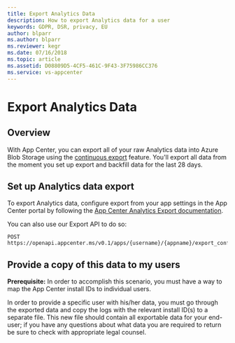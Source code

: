 ```yaml
---
title: Export Analytics Data 
description: How to export Analytics data for a user
keywords: GDPR, DSR, privacy, EU
author: blparr
ms.author: blparr
ms.reviewer: kegr
ms.date: 07/16/2018 
ms.topic: article 
ms.assetid: D08809D5-4CF5-461C-9F43-3F75986CC376
ms.service: vs-appcenter
---
```


# Export Analytics Data

## Overview

With App Center, you can export all of your raw Analytics data into Azure Blob Storage using the [continuous export](~/analytics/export.md) feature. You'll export all data from the moment you set up export and backfill data for the last 28 days.

## Set up Analytics data export

To export Analytics data, configure export from your app settings in the App Center portal by following the [App Center Analytics Export documentation](~/analytics/export.md).

You can also use our Export API to do so:

```NA
POST https://openapi.appcenter.ms/v0.1/apps/{username}/{appname}/export_configurations
```

## Provide a copy of this data to my users

**Prerequisite:** In order to accomplish this scenario, you must have a way to map the App Center install IDs to individual users.

In order to provide a specific user with his/her data, you must go through the exported data and copy the logs with the relevant install ID(s) to a separate file. This new file should contain all exportable data for your end-user; if you have any questions about what data you are required to return be sure to check with appropriate legal counsel.

